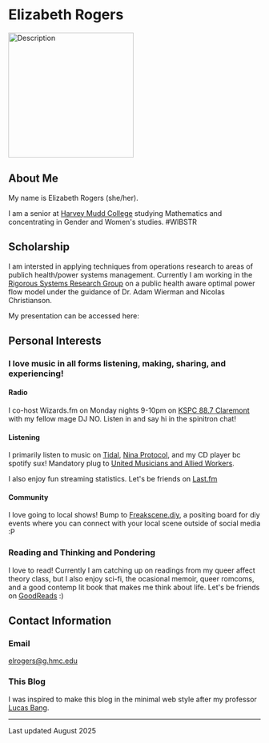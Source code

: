# Elizabeth Rogers

<p>
    <img src="images/Profile.png" alt="Description" width="250">
</p>

## About Me

My name is Elizabeth Rogers (she/her). 

I am a senior at [Harvey Mudd College](https://www.hmc.edu) studying Mathematics and concentrating in Gender and Women's studies. #WIBSTR


## Scholarship 

I am intersted in applying techniques from operations research to areas of publich health/power systems management. Currently I am working in the [Rigorous Systems Research Group](https://rsrg.cms.caltech.edu/) on a public health aware optimal power flow model under the guidance of Dr. Adam Wierman and Nicolas Christianson.

My presentation can be accessed here:

## Personal Interests

### I love music in all forms listening, making, sharing, and experiencing! 

#### Radio
I co-host Wizards.fm on Monday nights 9-10pm on [KSPC 88.7 Claremont](https://kspc.org/) with my fellow mage DJ NO. Listen in and say hi in the spinitron chat!

#### Listening
I primarily listen to music on [Tidal](https://tidal.com/), [Nina Protocol](https://www.ninaprotocol.com/), and my CD player bc spotify sux! Mandatory plug to [United Musicians and Allied Workers](https://weareumaw.org/).

I also enjoy fun streaming statistics. Let's be friends on [Last.fm](https://www.last.fm/user/altostratus_)

#### Community
I love going to local shows! Bump to [Freakscene.diy](https://freakscene.diy/), a positing board for diy events where you can connect with your local scene outside of social media :P

### Reading and Thinking and Pondering

I love to read! Currently I am catching up on readings from my queer affect theory class, but I also enjoy sci-fi, the ocasional memoir, queer romcoms, and a good contemp lit book that makes me think about life. Let's be friends on [GoodReads](https://www.goodreads.com/altostratus) :)


## Contact Information

### Email 

elrogers@g.hmc.edu


### This Blog

I was inspired to make this blog in the minimal web style after my professor [Lucas Bang](https://www.cs.hmc.edu/~bang/index.html).

---

Last updated August 2025
